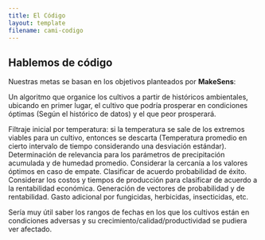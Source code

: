 ```yaml
---
title: El Código
layout: template
filename: cami-codigo
---
```


## Hablemos de código

Nuestras metas se basan en los objetivos planteados por **MakeSens**:

Un algoritmo que organice los cultivos a partir de históricos ambientales, ubicando en primer lugar, el cultivo que podría prosperar en condiciones óptimas (Según el histórico de datos) y el que peor prosperará.

Filtraje inicial por temperatura: si la temperatura se sale de los extremos viables para un cultivo, entonces se descarta (Temperatura promedio en cierto intervalo de tiempo considerando una desviación estándar).
Determinación de relevancia para los parámetros de precipitación acumulada y de humedad promedio.
Considerar la cercanía a los valores óptimos en caso de empate.
Clasificar de acuerdo probabilidad de éxito.
Considerar los costos y tiempos de producción para clasificar de acuerdo a la rentabilidad económica.
Generación de vectores de probabilidad y de rentabilidad.
Gasto adicional por fungicidas, herbicidas, insecticidas, etc.

Sería muy útil saber los rangos de fechas en los que los cultivos están en condiciones adversas y su crecimiento/calidad/productividad se pudiera ver afectado.
